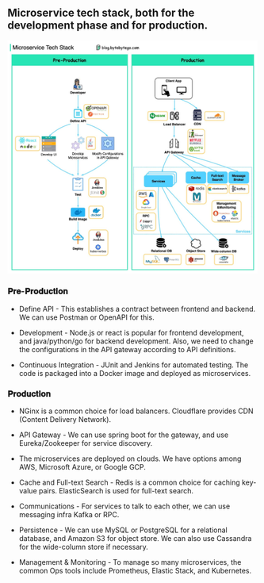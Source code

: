 
## Microservice tech stack, both for the development phase and for production.

<img src="/images/MicroservicesTechStack.jfif">

### 𝐏𝐫𝐞-𝐏𝐫𝐨𝐝𝐮𝐜𝐭𝐢𝐨𝐧
- Define API - This establishes a contract between frontend and backend. We can use Postman or OpenAPI for this.

- Development - Node.js or react is popular for frontend development, and java/python/go for backend development. Also, we need to change the configurations in the API gateway according to API definitions.

- Continuous Integration - JUnit and Jenkins for automated testing. The code is packaged into a Docker image and deployed as microservices.

### 𝐏𝐫𝐨𝐝𝐮𝐜𝐭𝐢𝐨𝐧
- NGinx is a common choice for load balancers. Cloudflare provides CDN (Content Delivery Network). 
- API Gateway - We can use spring boot for the gateway, and use Eureka/Zookeeper for service discovery.
- The microservices are deployed on clouds. We have options among AWS, Microsoft Azure, or Google GCP.

- Cache and Full-text Search - Redis is a common choice for caching key-value pairs. ElasticSearch is used for full-text search.

- Communications - For services to talk to each other, we can use messaging infra Kafka or RPC.

- Persistence - We can use MySQL or PostgreSQL for a relational database, and Amazon S3 for object store. We can also use Cassandra for the wide-column store if necessary.

- Management & Monitoring - To manage so many microservices, the common Ops tools include Prometheus, Elastic Stack, and Kubernetes.
